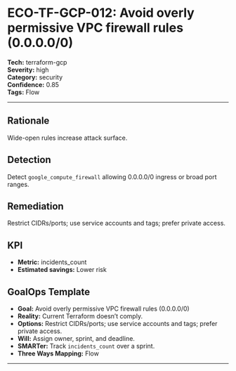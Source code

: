 # ECO-TF-GCP-012: Avoid overly permissive VPC firewall rules (0.0.0.0/0)

**Tech:** terraform-gcp  
**Severity:** high  
**Category:** security  
**Confidence:** 0.85  
**Tags:** Flow

---

## Rationale
Wide-open rules increase attack surface.

## Detection
Detect `google_compute_firewall` allowing 0.0.0.0/0 ingress or broad port ranges.

## Remediation
Restrict CIDRs/ports; use service accounts and tags; prefer private access.

## KPI
- **Metric:** incidents_count  
- **Estimated savings:** Lower risk

## GoalOps Template
- **Goal:** Avoid overly permissive VPC firewall rules (0.0.0.0/0)  
- **Reality:** Current Terraform doesn’t comply.  
- **Options:** Restrict CIDRs/ports; use service accounts and tags; prefer private access.  
- **Will:** Assign owner, sprint, and deadline.  
- **SMARTer:** Track `incidents_count` over a sprint.  
- **Three Ways Mapping:** Flow

---

